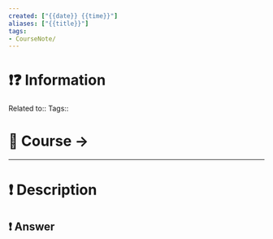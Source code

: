 ```yaml
---
created: ["{{date}} {{time}}"]
aliases: ["{{title}}"]
tags:
- CourseNote/
---
```


# ❗❓ Information
Related to:: 
Tags:: 

# 🌌 Course -> 
---

# ❗ Description

 
## ❗ Answer